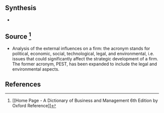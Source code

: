 ## Synthesis
- 
## Source [^1]
- Analysis of the external influences on a firm: the acronym stands for political, economic, social, technological, legal, and environmental, i.e. issues that could significantly affect the strategic development of a firm. The former acronym, PEST, has been expanded to include the legal and environmental aspects.
## References

[^1]: [[Home Page - A Dictionary of Business and Management 6th Edition by Oxford Reference]]